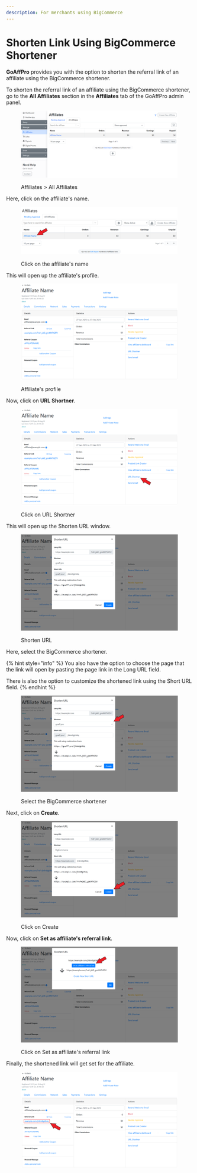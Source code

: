```yaml
---
description: For merchants using BigCommerce
---
```


# Shorten Link Using BigCommerce Shortener

**GoAffPro** provides you with the option to shorten the referral link of an affiliate using the BigCommerce shortener.&#x20;

To shorten the referral link of an affiliate using the BigCommerce shortener, go to the **All Affiliates** section in the **Affiliates** tab of the GoAffPro admin panel.

<figure><img src="../../../.gitbook/assets/image (3520).png" alt=""><figcaption><p>Affiliates > All Affiliates</p></figcaption></figure>

Here, click on the affiliate's name.

<figure><img src="../../../.gitbook/assets/Screenshot 2023-02-27 182724.png" alt=""><figcaption><p>Click on the affiliate's name</p></figcaption></figure>

This will open up the affiliate's profile.

<figure><img src="../../../.gitbook/assets/Screenshot 2023-02-27 182821.png" alt=""><figcaption><p>Affiliate's profile</p></figcaption></figure>

Now, click on **URL Shortner**.

<figure><img src="../../../.gitbook/assets/Screenshot 2023-02-27 182821 (1).png" alt=""><figcaption><p>Click on URL Shortner</p></figcaption></figure>

This will open up the Shorten URL window.

<figure><img src="../../../.gitbook/assets/Screenshot 2023-02-27 182851 (1).png" alt=""><figcaption><p>Shorten URL</p></figcaption></figure>

Here, select the BigCommerce shortener.

{% hint style="info" %}
You also have the option to choose the page that the link will open by pasting the page link in the Long URL field.&#x20;

There is also the option to customize the shortened link using the Short URL field.&#x20;
{% endhint %}

<figure><img src="../../../.gitbook/assets/Screenshot 2023-02-27 182851.png" alt=""><figcaption><p>Select the BigCommerce shortener</p></figcaption></figure>

Next, click on **Create**.

<figure><img src="../../../.gitbook/assets/Screenshot 2023-02-27 183557.png" alt=""><figcaption><p>Click on Create</p></figcaption></figure>

Now, click on **Set as affiliate's referral link**.

<figure><img src="../../../.gitbook/assets/Screenshot 2023-02-27 182933.png" alt=""><figcaption><p>Click on Set as affiliate's referral link</p></figcaption></figure>

Finally, the shortened link will get set for the affiliate.&#x20;

<figure><img src="../../../.gitbook/assets/Screenshot 2023-02-27 183022.png" alt=""><figcaption></figcaption></figure>
